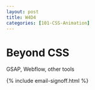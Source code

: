 ```yaml
---
layout: post
title: W4D4
categories: [101-CSS-Animation]
---
```


# Beyond CSS

GSAP, Webflow, other tools


{% include email-signoff.html %}

